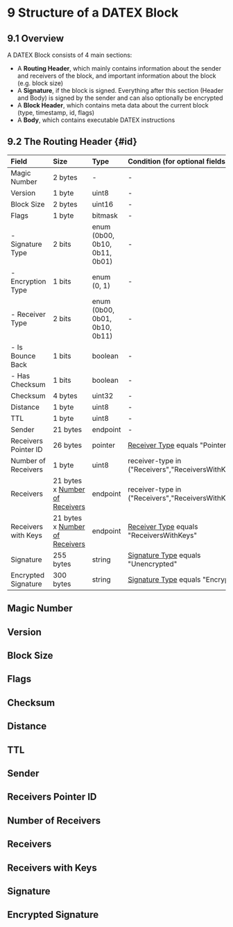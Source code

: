 # 9 Structure of a DATEX Block

## 9.1 Overview

A DATEX Block consists of 4 main sections:

- A **Routing Header**, which mainly contains information about the sender and
  receivers of the block, and important information about the block (e.g. block
  size)
- A **Signature**, if the block is signed. Everything after this section (Header
  and Body) is signed by the sender and can also optionally be encrypted
- A **Block Header**, which contains meta data about the current block (type,
  timestamp, id, flags)
- A **Body**, which contains executable DATEX instructions

<DXBProtocolViewer speck="./assets/structures/dxb.json"></DXBProtocolViewer>

## 9.2 The Routing Header {#id}

<speck-table file="./assets/structures/dxb.json" section="Routing Header">

| Field                                                           | Size                                                             | Type                          | Condition (for optional fields)                                           |
| :-------------------------------------------------------------- | :--------------------------------------------------------------- | :---------------------------- | :------------------------------------------------------------------------ |
| Magic Number                                                    | 2 bytes                                                          | -                             | -                                                                         |
| Version                                                         | 1 byte                                                           | uint8                         | -                                                                         |
| Block Size                                                      | 2 bytes                                                          | uint16                        | -                                                                         |
| Flags                                                           | 1 byte                                                           | bitmask                       | -                                                                         |
| - Signature Type                                                | 2 bits                                                           | enum (0b00, 0b10, 0b11, 0b01) | -                                                                         |
| - Encryption Type                                               | 1 bits                                                           | enum (0, 1)                   | -                                                                         |
| - Receiver Type                                                 | 2 bits                                                           | enum (0b00, 0b01, 0b10, 0b11) | -                                                                         |
| - Is Bounce Back                                                | 1 bits                                                           | boolean                       | -                                                                         |
| - Has Checksum                                                  | 1 bits                                                           | boolean                       | -                                                                         |
| Checksum                                                        | 4 bytes                                                          | uint32                        | -                                                                         |
| Distance                                                        | 1 byte                                                           | uint8                         | -                                                                         |
| TTL                                                             | 1 byte                                                           | uint8                         | -                                                                         |
| Sender                                                          | 21 bytes                                                         | endpoint                      | -                                                                         |
| Receivers Pointer ID                                            | 26 bytes                                                         | pointer                       | [Receiver Type](#routing-header-receiver-type) equals "Pointer"           |
| <a name="routing-header-receiver-count">Number of Receivers</a> | 1 byte                                                           | uint8                         | receiver-type in ("Receivers","ReceiversWithKeys")                        |
| Receivers                                                       | 21 bytes x [Number of Receivers](#routing-header-receiver-count) | endpoint                      | receiver-type in ("Receivers","ReceiversWithKeys")                        |
| Receivers with Keys                                             | 21 bytes x [Number of Receivers](#routing-header-receiver-count) | endpoint                      | [Receiver Type](#routing-header-receiver-type) equals "ReceiversWithKeys" |
| Signature                                                       | 255 bytes                                                        | string                        | [Signature Type](#routing-header-signature-type) equals "Unencrypted"     |
| Encrypted Signature                                             | 300 bytes                                                        | string                        | [Signature Type](#routing-header-signature-type) equals "Encrypted"       |


<a name="routing-header-magic-number"></a>
## Magic Number


<a name="routing-header-version"></a>
## Version


<a name="routing-header-block-size"></a>
## Block Size


<a name="routing-header-flags"></a>
## Flags


<a name="routing-header-checksum"></a>
## Checksum


<a name="routing-header-distance"></a>
## Distance


<a name="routing-header-ttl"></a>
## TTL


<a name="routing-header-sender"></a>
## Sender


<a name="routing-header-receivers-pointer-id"></a>
## Receivers Pointer ID


<a name="routing-header-receiver-count"></a>
## Number of Receivers


<a name="routing-header-receivers"></a>
## Receivers


<a name="routing-header-receivers-with-keys"></a>
## Receivers with Keys


<a name="routing-header-signature"></a>
## Signature


<a name="routing-header-encrypted-signature"></a>
## Encrypted Signature



</speck-table>
